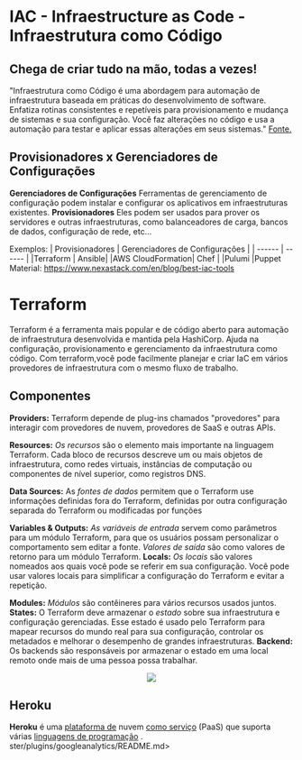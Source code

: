 # IAC - Infraestructure as Code -Infraestrutura como Código
## Chega de criar tudo na mão, todas a vezes!
"Infraestrutura como Código é uma abordagem para automação de infraestrutura baseada em práticas do desenvolvimento de software. Enfatiza rotinas consistentes e repetíveis para provisionamento e mudança de sistemas e sua configuração. Você faz alterações no código e usa a automação para testar e aplicar essas alterações em seus sistemas." [Fonte.](https://www.oreilly.com/library/view/infrastructure-as-code/9781098114664/ch01.html)

## Provisionadores x Gerenciadores de Configurações
 **Gerenciadores de Configurações**
 Ferramentas de gerenciamento de configuração  podem instalar e configurar os aplicativos em infraestruturas existentes.
  **Provisionadores**
Eles podem ser usados para prover os servidores e outras infraestruturas, como balanceadores de carga, bancos de dados, configuração de rede, etc...

Exemplos:
| Provisionadores | Gerenciadores de Configurações |
| ------ | ------ |
|Terraform | Ansible|
|AWS CloudFormation| Chef |
|Pulumi |Puppet
Material: https://www.nexastack.com/en/blog/best-iac-tools

# Terraform
Terraform é a ferramenta mais popular e de código aberto para automação de infraestrutura desenvolvida e mantida pela HashiCorp. Ajuda na configuração, provisionamento e gerenciamento da infraestrutura como código. Com terraform,você pode facilmente planejar e criar IaC em vários provedores de infraestrutura com o mesmo fluxo de trabalho.

## Componentes
**Providers:**
Terraform depende de plug-ins chamados "provedores" para interagir com provedores de nuvem, provedores de SaaS e outras APIs.

**Resources:**
*Os recursos* são o elemento mais importante na linguagem Terraform. Cada bloco de recursos descreve um ou mais objetos de infraestrutura, como redes virtuais, instâncias de computação ou componentes de nível superior, como registros DNS.

**Data Sources:**
As *fontes de dados* permitem que o Terraform use informações definidas fora do Terraform, definidas por outra configuração separada do Terraform ou modificadas por funções

**Variables & Outputs:**
*As variáveis de entrada* servem como parâmetros para um módulo Terraform, para que os usuários possam personalizar o comportamento sem editar a fonte.
*Valores de saída* são como valores de retorno para um módulo Terraform.
**Locals:**
*Os locais* são valores nomeados aos quais você pode se referir em sua configuração. Você pode usar valores locais para simplificar a configuração do Terraform e evitar a repetição.

**Modules:**
*Módulos* são contêineres para vários recursos usados juntos. 
**States:**
O Terraform deve armazenar o *estado* sobre sua infraestrutura e configuração gerenciadas. Esse estado é usado pelo Terraform para mapear recursos do mundo real para sua configuração, controlar os metadados e melhorar o desempenho de grandes infraestruturas.
**Backend:**
Os backends são responsáveis por armazenar o estado em uma local remoto onde mais de uma pessoa possa trabalhar.

<div align=center>
    <img src="https://jloudon.com/assets/images/terraform4.png" />
</div>


## Heroku 

**Heroku** é uma [plataforma de](https://en.wikipedia.org/wiki/Platform_as_a_service "Plataforma como serviço") nuvem [como serviço](https://en.wikipedia.org/wiki/Platform_as_a_service "Plataforma como serviço") (PaaS) que suporta várias [linguagens de programação](https://en.wikipedia.org/wiki/Programming_language "Linguagem de programação") .
ster/plugins/googleanalytics/README.md>
